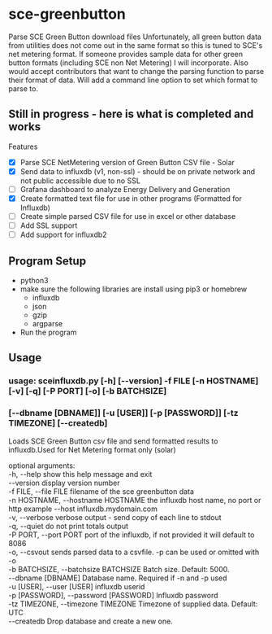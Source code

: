 # sce-greenbutton
Parse SCE Green Button download files
Unfortunately, all green button data from utilities does not come out in the same format so this is tuned to SCE's net metering format.
If someone provides sample data for other green button formats (including SCE non Net Metering) I will incorporate.  Also would accept contributors that want to change the parsing function to parse their format of data.  Will add a command line option to set which format to parse to. 

## Still in progress - here is what is completed and works

Features
- [X] Parse SCE NetMetering version of Green Button CSV file - Solar
- [X] Send data to influxdb (v1, non-ssl) - should be on private network and not public accessible due to no SSL
- [ ] Grafana dashboard to analyze Energy Delivery and Generation
- [X] Create formatted text file for use in other programs (Formatted for Influxdb)
- [ ] Create simple parsed CSV file for use in excel or other database
- [ ] Add SSL support
- [ ] Add support for influxdb2

## Program Setup 
- python3
- make sure the following libraries are install using pip3 or homebrew
  - influxdb
  - json
  - gzip
  - argparse
- Run the program

## Usage
### usage: sceinfluxdb.py [-h] [--version] -f FILE [-n HOSTNAME] [-v] [-q] [-P PORT] [-o] [-b BATCHSIZE]
###                      [--dbname [DBNAME]] [-u [USER]] [-p [PASSWORD]] [-tz TIMEZONE] [--createdb]

Loads SCE Green Button csv file and send formatted results to influxdb.Used for Net Metering format only (solar)

optional arguments:
<br>  -h, --help            show this help message and exit
<br>   --version             display version number
<br>   -f FILE, --file FILE  filename of the sce greenbutton data
<br>   -n HOSTNAME, --hostname HOSTNAME
                        the influxdb host name, no port or http example --host influxdb.mydomain.com
<br>   -v, --verbose         verbose output - send copy of each line to stdout
<br>   -q, --quiet           do not print totals output
<br>   -P PORT, --port PORT  port of the influxdb, if not provided it will default to 8086
<br>   -o, --csvout          sends parsed data to a csvfile. -p can be used or omitted with -o
<br>   -b BATCHSIZE, --batchsize BATCHSIZE
                        Batch size. Default: 5000.
<br>   --dbname [DBNAME]     Database name. Required if -n and -p used
<br>   -u [USER], --user [USER]
                        influxdb userid
<br>   -p [PASSWORD], --password [PASSWORD]
                        Influxdb password
<br>   -tz TIMEZONE, --timezone TIMEZONE
                        Timezone of supplied data. Default: UTC
<br>   --createdb            Drop database and create a new one.
